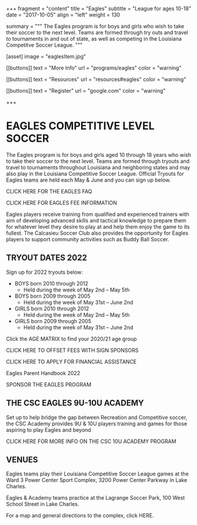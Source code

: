 +++
fragment = "content"
title = "Eagles"
subtitle = "League for ages 10-18"
date = "2017-10-05"
align = "left"
weight = 130

summary = """
The Eagles program is for boys and girls who wish to take their soccer to the next level. Teams are formed through try outs and travel to tournaments in and out of state, as well as competing in the Louisiana Competitve Soccer League.
"""

[asset]
  image = "eaglesItem.jpg"

[[buttons]]
  text = "More Info"
  url = "programs/eagles"
  color = "warning"

[[buttons]]
  text = "Resources"
  url = "resources#eagles"
  color = "warning"

[[buttons]]
  text = "Register"
  url = "google.com"
  color = "warning"

+++

# EAGLES COMPETITIVE LEVEL SOCCER

The Eagles program is for boys and girls aged 10 through 18 years who wish to take their soccer to the next level. Teams are formed through tryouts and travel to tournaments throughout Louisiana and neighboring states and may also play in the Louisiana Competitive Soccer League. Official Tryouts for Eagles teams are held each May & June and you can sign up below. 

CLICK HERE FOR THE EAGLES FAQ

CLICK HERE FOR EAGLES FEE INFORMATION

Eagles players receive training from qualified and experienced trainers with aim of developing advanced skills and tactical knowledge to prepare them for whatever level they desire to play at and help them enjoy the game to its fullest. The Calcasieu Soccer Club also provides the opportunity for Eagles players to support community activities such as Buddy Ball Soccer.

## TRYOUT DATES 2022

Sign up for 2022 tryouts below:

 - BOYS born 2010 through 2012
   - Held during the week of May 2nd – May 5th
 - BOYS born 2009 through 2005
   - Held during the week of May 31st – June 2nd
 - GIRLS born 2010 through 2012
   - Held during the week of May 2nd – May 5th
 - GIRLS born 2009 through 2005
   - Held during the week of May 31st – June 2nd

Click the AGE MATRIX to find your 2020/21 age group

CLICK HERE TO OFFSET FEES WITH SIGN SPONSORS

CLICK HERE TO APPLY FOR FINANCIAL ASSISTANCE

Eagles Parent Handbook 2022

SPONSOR THE EAGLES PROGRAM

## THE CSC EAGLES 9U-10U ACADEMY

Set up to help bridge the gap between Recreation and Competitive soccer, the CSC Academy provides 9U & 10U players training and games for those aspiring to play Eagles and beyond

CLICK HERE FOR MORE INFO ON THE CSC 10U ACADEMY PROGRAM
 
## VENUES
Eagles teams play their Louisiana Competitive Soccer League games at the Ward 3 Power Center Sport Complex, 3200 Power Center Parkway in Lake Charles.

Eagles & Academy teams practice at the Lagrange Soccer Park, 100 West School Street in Lake Charles.

For a map and general directions to the complex, click HERE.